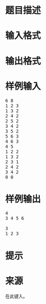 

# 题目描述



# 输入格式



# 输出格式



# 样例输入


<pre>6 8
1 2 3
1 3 2
2 4 2
2 5 2
3 4 2
3 5 2
5 6 3
4 6 3
4 5
1 2 2
1 3 2
2 3 1
2 4 2
3 4 2
0 0
</pre>

# 样例输出


<pre>4 
3 4 5 6

3
1 2 3
</pre>

# 提示



# 来源


<p>
在此键入。
</p>
